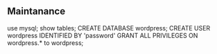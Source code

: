 ## Maintanance

use mysql;
show tables;
CREATE DATABASE wordpress;
CREATE USER wordpress IDENTIFIED BY 'password'
GRANT ALL PRIVILEGES ON wordpress.* to wordpress;